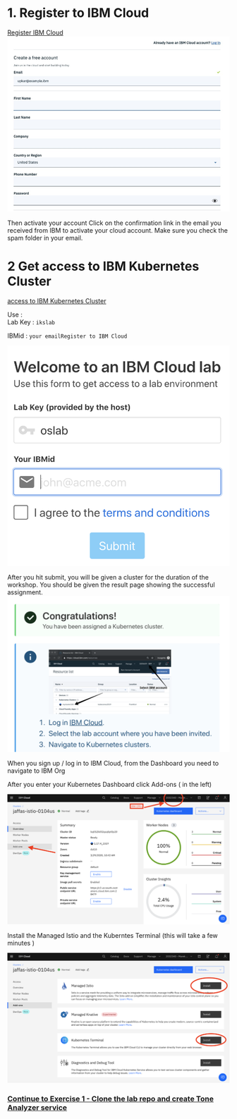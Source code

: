 


# 1. Register to IBM Cloud 

[Register IBM Cloud](https://ibm.biz/BdqZPj)
![](../README_images/reg1.png)

Then activate your account
‌Click on the confirmation link in the email you received from IBM to activate your cloud account. Make sure you check the spam folder in your email. 

# 2 Get access to IBM Kubernetes Cluster
[access to IBM Kubernetes  Cluster](https://iksistio.mybluemix.net/)

Use :  
     Lab Key : `ikslab`
 
  IBMid : `your emailRegister to IBM Cloud`    

![](../README_images/oslab.png)


After you hit submit, you will be given a cluster for the duration of the workshop.
You should be given the result page showing the successful assignment.
![](../README_images/reg2.png)

When you sign up / log in to IBM Cloud, from the Dashboard you need to navigate to IBM Org

After you enter your Kubernetes Dashboard click Add-ons ( in the left) 

![](../README_images/addons.png)

Install the Managed Istio and the Kuberntes Terminal (this will take a few minutes ) 

![](../README_images/install.png)

### [Continue to Exercise 1 - Clone the lab repo and create Tone Analyzer service](../exercise-1/README.md)
